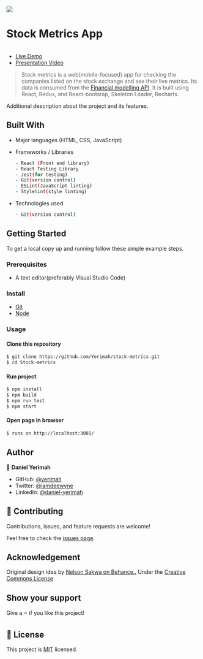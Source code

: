 ![](https://img.shields.io/badge/Microverse-blueviolet)

# Stock Metrics App

![]()


- [Live Demo]()
- [Presentation Video]()

>  Stock metrics is a web(mobile-focused) app for checking the companies listed on the stock exchange and see their live metrics. Its data is consumed from the [Financial modelling API](https://site.financialmodelingprep.com/developer/docs/). It is built using React, Redux, and React-bootsrap, Skeleton Loader, Recharts.


Additional description about the project and its features.

## Built With

- Major languages (HTML, CSS, JavaScript)

- Frameworks / Libraries
  ```bash
  - React (Front end library)
  - React Testing Library
  - Jest(for testing)
  - Git(version control)
  - ESLint(JavaScript linting)
  - Stylelint(style linting)
  ```

- Technologies used 
  
  ``` bash
  - Git(version control)
  ```


## Getting Started

To get a local copy up and running follow these simple example steps.

### Prerequisites
 - A text editor(preferably Visual Studio Code)

### Install
  -  [Git](https://git-scm.com/downloads)
  -  [Node](https://nodejs.org/en/download/)

### Usage
#### Clone this repository

```bash
$ git clone https://github.com/Yerimah/stock-metrics.git
$ cd Stock-metrics
```
#### Run project

```bash
$ npm install
$ npm build
$ npm run test
$ npm start
```

#### Open page in browser
```bash
$ runs on http://localhost:3001/
```

## Author

👤 **Daniel Yerimah**
- GitHub: [@yerimah](https://github.com/yerimah)
- Twitter: [@iamdeewyne](https://twitter.com/iamdeewyne)
- LinkedIn: [@daniel-yerimah](https://www.linkedin.com/in/daniel-yerimah/)

## 🤝 Contributing

Contributions, issues, and feature requests are welcome!

Feel free to check the [issues page]().

## Acknowledgement
Original design idea by [Nelson Sakwa on Behance..](https://www.behance.net/gallery/31579789/Ballhead-App-%28Free-PSDs%29) Under the [Creative Commons License](https://creativecommons.org/licenses/by-nc/4.0/)

## Show your support

Give a ⭐️ if you like this project!

## 📝 License

This project is [MIT](https://opensource.org/licenses/MIT) licensed.